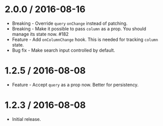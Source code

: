 2.0.0 / 2016-08-16
==================

  * Breaking - Override `query` `onChange` instead of patching.
  * Breaking - Make it possible to pass `column` as a prop. You should manage its state now. #182
  * Feature - Add `onColumnChange` hook. This is needed for tracking `column` state.
  * Bug fix - Make search input controlled by default.

1.2.5 / 2016-08-08
==================

  * Feature - Accept `query` as a prop now. Better for persistency.

1.2.3 / 2016-08-08
==================

  * Initial release.
